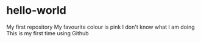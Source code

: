 # hello-world
My first repository
My favourite colour is pink
I don't know what I am doing
This is my first time using Github
